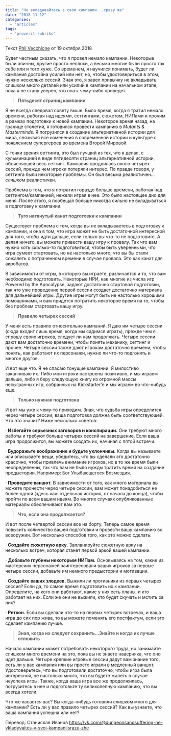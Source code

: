 ```yaml
---
title: "Не вкладывайтесь в свои кампании...сразу же"
date: "2018-11-12"
categories: 
  - "articles"
tags: 
  - "proverit-rubriku"
---
```


Текст [Phil Vecchione](https://vk.com/away.php?to=https%3A%2F%2Fgnomestew.com%2Fauthor%2Fdnaphil%2F&cc_key= "https://gnomestew.com/author/dnaphil/") от 19 октября 2018

Будет честным сказать, что я провел немало кампании. Некоторые были эпичны, другие просто неплохи, а весьма многие были просто так себе или и того хуже. Со временем, я научился понимать, будет ли кампания достойна усилий или нет, но, чтобы удостовериться в этом, нужно несколько сессий. Зная это, я завел привычку не вкладывать слишком много деталей или усилий в кампании на начальном этапе, пока я не стану уверен, что она к чему-либо приведет.

> **Пятьдесят страниц кампании**

Я не всегда следовал совету выше. Было время, когда я тратил немало времени, работая над идеями, сеттингами, сюжетом, НИПами и прочим в рамках подготовки к новой кампании. Некоторое время назад, на границе столетий, я готовился провести кампанию в _Mutants & Masterminds_. Я погрузился в создание альтернативной истории для мира, связывая все изменения в современной истории и культуре с появлением супергероев во времена Второй Мировой.

С точки зрения сеттинга, это был лучший из тех, что я делал, с кульминацией в виде пятидесяти страниц альтернативной истории, объяснявшей весь сеттинг. Кампания продлилась около четырех сессий, прежде чем игроки потеряли интерес. По правде говоря, у сеттинга были некоторые проблемы. Он был весьма реалистичен…_слишком_ реалистичен.

Проблема в том, что я потратил гораздо больше времени, работая над сеттингом/кампанией, нежели играя в нее. Это было настоящее дно для меня. После этого, я пообещал больше никогда сильно не вкладываться в подготовку к кампании.

> **Туго натянутый канат подготовки к кампании**

Существует проблема с тем, когда вы не вкладываетесь в подготовку к кампании, и она в том, что игра может не быть достаточной интересной для того, чтобы идти дальше, если только вы что-то не подготовите. А делая ничего, вы можете привести вашу игру к провалу. Так что вам нужно хоть _сколько-то_ подготовиться, чтобы быть уверенными, что игра сумеет стартовать, но не настолько много, что вы бы стали сожалеть о потраченном времени в случае провала. Это как канат для акробатов.

В зависимости от игры, в которую вы играете, различается и то, что вам необходимо подготовить. Некоторые НРИ, как многие из числа игр Powered by the Apocalypse, задают достаточно стартовой подготовки, так что уже проведение первой сессии создает достаточно материала для дальнейшей игры. Другие игры могут быть не настолько хорошими помощниками, и вам придется потратить некоторое время на то, чтобы без проблем стартовать вашу игру.

> **Правило четырех сессий**

У меня есть правило относительно кампаний. Я даю им четыре сессии (сюда входит лишь время, когда мы садимся играть), прежде чем я спрошу своих игроков, следует ли нам продолжать. Четыре сессии дают вам достаточно времени, чтобы понять механику, сеттинг и прочее. Четыре сессии также дают игрокам достаточно времени, чтобы понять, как работают их персонажи, нужно ли что-то подгонять и многое другое.

И вот еще что. Я не спасаю тонущие кампании. Я милостиво заканчиваю их. Либо мои игроки настроены позитивно, и мы играем дальше, либо я беру следующую книгу из огромной массы несыгранных игр, собранных на Kickstarter’е и мы играем во что-нибудь еще.

> **Только нужная подготовка**

И вот мы уже к чему-то приходим. Зная, что судьба игры определится через четыре сессии, ваша подготовка должна быть соответствующей. Что это значит? Ниже несколько советов:

· **Избегайте серьезных заговоров и конспирации.** Они требуют много работы и требуют больше четырех сессий на завершение. Если ваша игра продолжится, вы можете создать их, начиная с пятой встречи.

· **Будоражьте воображение и будьте уклончивы.** Когда вы называете или описываете вещи, убедитесь, что вы сделали это достаточно красочно, чтобы привлечь внимание игроков, но в то же время были неопределенны, так что вам не было нужды тратить время на создание предыстории. Например: Бог Улыбающегося Возмездия.

· **Проведите ваншот.** В зависимости от того, как много материала вы можете пронести через четыре сессии, вам может понадобиться не более одной (здесь как: отдельная история, от начала до конца), чтобы пройти по всем вашим идеям. Во многих случаях опубликованные материалы обеспечивают вам это.

> **Что, если она продолжается?**

И вот после четвертой сессии все на борту. Теперь самое время повысить количество вашей подготовки и провести вашу кампанию во всеоружии. Вот несколько способов того, как это можно сделать:

· **Создайте сюжетную арку.** Запланируйте сюжетную арку на несколько встреч, которая станет первой аркой вашей кампании.

· **Добавьте глубины некоторым НИПам.** Основываясь на том, какие из мастерских персонажей заинтересовали ваших игроков за первые четыре сессии, добавьте им немного предыстории и мотивации.

· **Создайте ваших злодеев.** Выжили ли противники из первых четырех сессия? Если да, то самое время подготовить их к кампании. Определите, на кого они работают, какие у них есть планы, и кто работает на них. Если же они не выжили, кто будет скучать и мстить за них?

· **Реткон.** Если вы сделали что-то на первых четырех встречах, и ваша игра до сих пор жива, то вы можете поменять его постфактум, если это сделает кампанию лучше.

> **Зная, когда их следует сохранить…Знайте и когда их лучше отложить**

Начало кампании может потребовать некоторого труда, но занимайте слишком много времени на это, пока вы не знаете наверняка, что оно идет дальше. Четыре крепкие игровые сессии дадут вам знание того, есть ли у вас кампания или вы просто играли в медленный ваншот. Удостоверьтесь, что вы подготовили достаточно, чтобы игра была интересной, не настолько много, что вы будете жалеть в случае неуспеха игры. Также, когда ваша игра все же продолжилась, погрузитесь в нее и подготовьте ту великолепную кампанию, что вы всегда хотели.

Что же касается вас? Вы когда-нибудь готовили слишком много для кампании? Есть ли у вас правило четырех сессий? Как вы узнаете, что ваша кампания успешна или нет?

Перевод: Станислав Иванов https://vk.com/@dungeonsandsuffering-ne-vkladyvaites-v-svoi-kampaniisrazu-zhe
